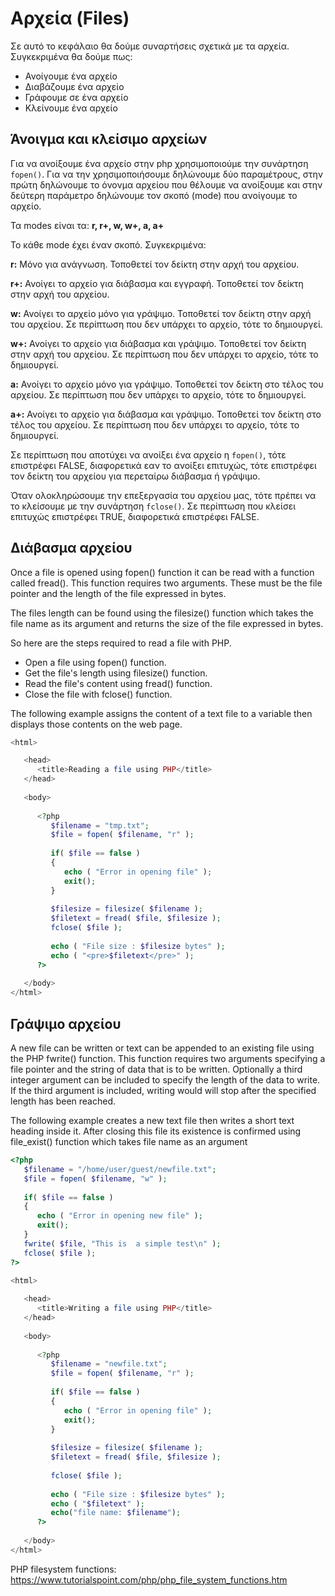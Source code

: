 # Αρχεία (Files)
Σε αυτό το κεφάλαιο θα δούμε συναρτήσεις σχετικά με τα αρχεία. Συγκεκριμένα θα δούμε πως:

* Ανοίγουμε ένα αρχείο
* Διαβάζουμε ένα αρχείο
* Γράφουμε σε ένα αρχείο
* Κλείνουμε ένα αρχείο

## Άνοιγμα και κλείσιμο αρχείων
Για να ανοίξουμε ένα αρχείο στην php χρησιμοποιούμε την συνάρτηση `fopen()`. Για να την χρησιμοποιήσουμε δηλώνουμε δύο παραμέτρους, στην πρώτη δηλώνουμε το όνονμα αρχείου που θέλουμε να ανοίξουμε και στην δεύτερη παράμετρο δηλώνουμε τον σκοπό (mode) που ανοίγουμε το αρχείο.

Τα modes είναι τα: **r, r+, w, w+, a, a+**

Το κάθε mode έχει έναν σκοπό. Συγκεκριμένα:

**r:** Μόνο για ανάγνωση. Τοποθετεί τον δείκτη στην αρχή του αρχείου.

**r+:** Ανοίγει το αρχείο για διάβασμα και εγγραφή. Τοποθετεί τον δείκτη στην αρχή του αρχείου.

**w:** Ανοίγει το αρχείο μόνο για γράψιμο. Τοποθετεί τον δείκτη στην αρχή του αρχείου. Σε περίπτωση που δεν υπάρχει το αρχείο, τότε το δημιουργεί.

**w+:** Ανοίγει το αρχείο για διάβασμα και γράψιμο. Τοποθετεί τον δείκτη στην αρχή του αρχείου. Σε περίπτωση που δεν υπάρχει το αρχείο, τότε το δημιουργεί.

**a:** Ανοίγει το αρχείο μόνο για γράψιμο. Τοποθετεί τον δείκτη στο τέλος του αρχείου. Σε περίπτωση που δεν υπάρχει το αρχείο, τότε το δημιουργεί.

**a+:** Ανοίγει το αρχείο για διάβασμα και γράψιμο. Τοποθετεί τον δείκτη στο τέλος του αρχείου. Σε περίπτωση που δεν υπάρχει το αρχείο, τότε το δημιουργεί.

Σε περίπτωση που αποτύχει να ανοίξει ένα αρχείο η `fopen()`, τότε επιστρέφει FALSE, διαφορετικά εαν το ανοίξει επιτυχώς, τότε επιστρέφει τον δείκτη του αρχείου για περεταίρω διάβασμα ή γράψιμο. 

Όταν ολοκληρώσουμε την επεξεργασία του αρχείου μας, τότε πρέπει να το κλείσουμε με την συνάρτηση `fclose()`. Σε περίπτωση που κλείσει επιτυχώς επιστρέφει TRUE, διαφορετικά επιστρέφει FALSE.

## Διάβασμα αρχείου

Once a file is opened using fopen() function it can be read with a function called fread(). This function requires two arguments. These must be the file pointer and the length of the file expressed in bytes.

The files length can be found using the filesize() function which takes the file name as its argument and returns the size of the file expressed in bytes.

So here are the steps required to read a file with PHP.

* Open a file using fopen() function.
* Get the file's length using filesize() function.
* Read the file's content using fread() function.
* Close the file with fclose() function.

The following example assigns the content of a text file to a variable then displays those contents on the web page.

```php
<html>

   <head>
      <title>Reading a file using PHP</title>
   </head>
   
   <body>
      
      <?php
         $filename = "tmp.txt";
         $file = fopen( $filename, "r" );
         
         if( $file == false ) 
         {
            echo ( "Error in opening file" );
            exit();
         }
         
         $filesize = filesize( $filename );
         $filetext = fread( $file, $filesize );
         fclose( $file );
         
         echo ( "File size : $filesize bytes" );
         echo ( "<pre>$filetext</pre>" );
      ?>
      
   </body>
</html>
```

## Γράψιμο αρχείου
A new file can be written or text can be appended to an existing file using the PHP fwrite() function. This function requires two arguments specifying a file pointer and the string of data that is to be written. Optionally a third integer argument can be included to specify the length of the data to write. If the third argument is included, writing would will stop after the specified length has been reached.

The following example creates a new text file then writes a short text heading inside it. After closing this file its existence is confirmed using file_exist() function which takes file name as an argument

```php 
<?php
   $filename = "/home/user/guest/newfile.txt";
   $file = fopen( $filename, "w" );
   
   if( $file == false ) 
   {
      echo ( "Error in opening new file" );
      exit();
   }
   fwrite( $file, "This is  a simple test\n" );
   fclose( $file );
?>

<html>
   
   <head>
      <title>Writing a file using PHP</title>
   </head>
   
   <body>
      
      <?php
         $filename = "newfile.txt";
         $file = fopen( $filename, "r" );
         
         if( $file == false ) 
         {
            echo ( "Error in opening file" );
            exit();
         }
         
         $filesize = filesize( $filename );
         $filetext = fread( $file, $filesize );
         
         fclose( $file );
         
         echo ( "File size : $filesize bytes" );
         echo ( "$filetext" );
         echo("file name: $filename");
      ?>
      
   </body>
</html>
```

PHP filesystem functions: https://www.tutorialspoint.com/php/php_file_system_functions.htm
